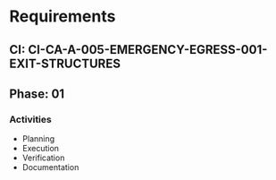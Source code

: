 # Requirements

## CI: CI-CA-A-005-EMERGENCY-EGRESS-001-EXIT-STRUCTURES
## Phase: 01

### Activities
- Planning
- Execution
- Verification
- Documentation
